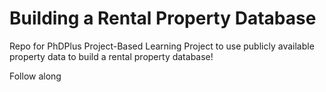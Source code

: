 # Building a Rental Property Database

Repo for PhDPlus Project-Based Learning Project to use publicly available property data to build a rental property database!

Follow along
